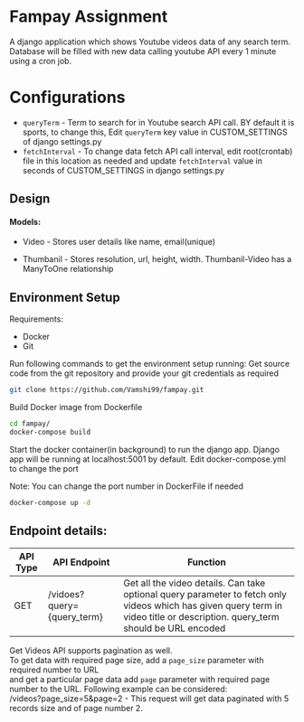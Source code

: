 # Fampay Assignment
A django application which shows Youtube videos data of any search term. Database will be filled with new data calling youtube API every 1 minute using a cron job. 

# Configurations
* `queryTerm` - Term to search for in Youtube search API call. BY default it is sports, to change this, Edit `queryTerm` key value in CUSTOM_SETTINGS of django settings.py 
* `fetchInterval` - To change data fetch API call interval, edit root(crontab) file in this location as needed and update `fetchInterval` value in seconds of CUSTOM_SETTINGS in django settings.py

## Design

#### Models: 

- Video - Stores user details like name, email(unique)

- Thumbanil - Stores resolution, url, height, width. Thumbanil-Video has a ManyToOne relationship

## Environment Setup
Requirements:
- Docker
- Git

Run following commands to get the environment setup running: 
Get source code from the git repository and provide your git credentials as required
```sh
git clone https://github.com/Vamshi99/fampay.git
```

Build Docker image from Dockerfile
```sh
cd fampay/
docker-compose build
```

Start the docker container(in background) to run the django app. Django app will be running at localhost:5001 by default. Edit docker-compose.yml to change the port

Note: You can change the port number in DockerFile if needed
```sh
docker-compose up -d
```


## Endpoint details:
API Type | API Endpoint | Function |
---------| ------------ | -------- |
GET | /vidoes?query={query_term} | Get all the video details. Can take optional query parameter to fetch only videos which has given query term in video title or description. query_term should be URL encoded

Get Videos API supports pagination as well.<br/>
To get data with required page size, add a `page_size` parameter with required number to URL<br/>
and get a particular page data add `page` parameter with required page number to the URL.
Following example can be considered:<br/>
/videos?page_size=5&page=2 - This request will get data paginated with 5 records size and of page number 2.